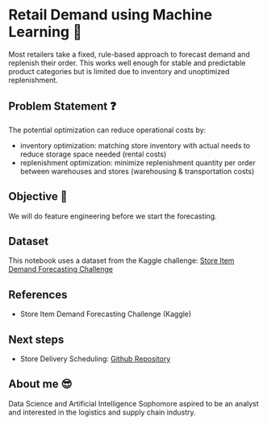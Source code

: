 # Retail Demand using Machine Learning 🚚
Most retailers take a fixed, rule-based approach to forecast demand and replenish their order. This works well enough for stable and predictable product categories but is limited due to inventory and unoptimized replenishment. 

## Problem Statement ❓
The potential optimization can reduce operational costs by:
- inventory optimization: matching store inventory with actual needs to reduce storage space needed (rental costs)
- replenishment optimization: minimize replenishment quantity per order between warehouses and stores (warehousing & transportation costs)

## Objective 🎯
We will do feature engineering before we start the forecasting. 

## Dataset 
This notebook uses a dataset from the Kaggle challenge: [Store Item Demand Forecasting Challenge](https://www.kaggle.com/c/demand-forecasting-kernels-only)

## References
- Store Item Demand Forecasting Challenge (Kaggle)

## Next steps
- Store Delivery Scheduling: [Github Repository]()

## About me 😎
Data Science and Artificial Intelligence Sophomore aspired to be an analyst and interested in the logistics and supply chain industry.
